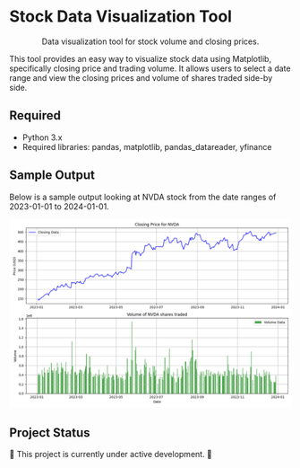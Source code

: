 # Stock Data Visualization Tool

<div align="center">

Data visualization tool for stock volume and closing prices. 

</div>


This tool provides an easy way to visualize stock data using Matplotlib, specifically closing price and trading volume. It allows users to select a date range and view the closing prices and volume of shares traded side-by side.

## Required
- Python 3.x
- Required libraries: pandas, matplotlib, pandas_datareader, yfinance

## Sample Output 
Below is a sample output looking at NVDA stock from the date ranges of 2023-01-01 to 2024-01-01.

![image](Figure_1.png)

## Project Status
🚧 This project is currently under active development. 🚧
